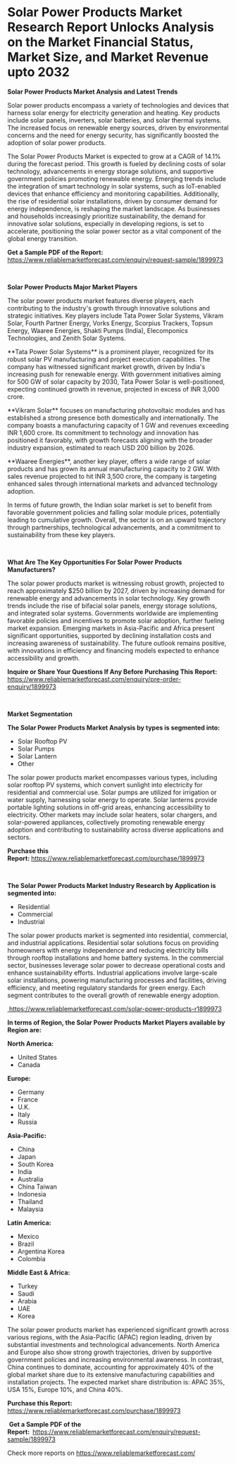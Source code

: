 <p><h1>Solar Power Products Market Research Report Unlocks Analysis on the Market Financial Status, Market Size, and Market Revenue upto 2032</h1></p><p><strong>Solar Power Products Market Analysis and Latest Trends</strong></p>
<p><p>Solar power products encompass a variety of technologies and devices that harness solar energy for electricity generation and heating. Key products include solar panels, inverters, solar batteries, and solar thermal systems. The increased focus on renewable energy sources, driven by environmental concerns and the need for energy security, has significantly boosted the adoption of solar power products.</p><p>The Solar Power Products Market is expected to grow at a CAGR of 14.1% during the forecast period. This growth is fueled by declining costs of solar technology, advancements in energy storage solutions, and supportive government policies promoting renewable energy. Emerging trends include the integration of smart technology in solar systems, such as IoT-enabled devices that enhance efficiency and monitoring capabilities. Additionally, the rise of residential solar installations, driven by consumer demand for energy independence, is reshaping the market landscape. As businesses and households increasingly prioritize sustainability, the demand for innovative solar solutions, especially in developing regions, is set to accelerate, positioning the solar power sector as a vital component of the global energy transition.</p></p>
<p><strong>Get a Sample PDF of the Report:&nbsp;</strong> <a href="https://www.reliablemarketforecast.com/enquiry/request-sample/1899973?utm_campaign=2284&utm_medium=2&utm_source=Github&utm_content=ia&utm_term=06032025&utm_id=solar-power-products">https://www.reliablemarketforecast.com/enquiry/request-sample/1899973</a></p>
<p>&nbsp;</p>
<p><strong>Solar Power Products Major Market Players</strong></p>
<p><p>The solar power products market features diverse players, each contributing to the industry's growth through innovative solutions and strategic initiatives. Key players include Tata Power Solar Systems, Vikram Solar, Fourth Partner Energy, Vorks Energy, Scorpius Trackers, Topsun Energy, Waaree Energies, Shakti Pumps (India), Elecomponics Technologies, and Zenith Solar Systems.</p><p>**Tata Power Solar Systems** is a prominent player, recognized for its robust solar PV manufacturing and project execution capabilities. The company has witnessed significant market growth, driven by India's increasing push for renewable energy. With government initiatives aiming for 500 GW of solar capacity by 2030, Tata Power Solar is well-positioned, expecting continued growth in revenue, projected in excess of INR 3,000 crore.</p><p>**Vikram Solar** focuses on manufacturing photovoltaic modules and has established a strong presence both domestically and internationally. The company boasts a manufacturing capacity of 1 GW and revenues exceeding INR 1,600 crore. Its commitment to technology and innovation has positioned it favorably, with growth forecasts aligning with the broader industry expansion, estimated to reach USD 200 billion by 2026.</p><p>**Waaree Energies**, another key player, offers a wide range of solar products and has grown its annual manufacturing capacity to 2 GW. With sales revenue projected to hit INR 3,500 crore, the company is targeting enhanced sales through international markets and advanced technology adoption.</p><p>In terms of future growth, the Indian solar market is set to benefit from favorable government policies and falling solar module prices, potentially leading to cumulative growth. Overall, the sector is on an upward trajectory through partnerships, technological advancements, and a commitment to sustainability from these key players.</p></p>
<p>&nbsp;</p>
<p><strong>What Are The Key Opportunities For Solar Power Products Manufacturers?</strong></p>
<p><p>The solar power products market is witnessing robust growth, projected to reach approximately $250 billion by 2027, driven by increasing demand for renewable energy and advancements in solar technology. Key growth trends include the rise of bifacial solar panels, energy storage solutions, and integrated solar systems. Governments worldwide are implementing favorable policies and incentives to promote solar adoption, further fueling market expansion. Emerging markets in Asia-Pacific and Africa present significant opportunities, supported by declining installation costs and increasing awareness of sustainability. The future outlook remains positive, with innovations in efficiency and financing models expected to enhance accessibility and growth.</p></p>
<p><strong>Inquire or Share Your Questions If Any Before Purchasing This Report:</strong> <a href="https://www.reliablemarketforecast.com/enquiry/pre-order-enquiry/1899973?utm_campaign=2284&utm_medium=2&utm_source=Github&utm_content=ia&utm_term=06032025&utm_id=solar-power-products">https://www.reliablemarketforecast.com/enquiry/pre-order-enquiry/1899973</a></p>
<p>&nbsp;</p>
<p><strong>Market Segmentation</strong></p>
<p><strong>The Solar Power Products Market Analysis by types is segmented into:</strong></p>
<p><ul><li>Solar Rooftop PV</li><li>Solar Pumps</li><li>Solar Lantern</li><li>Other</li></ul></p>
<p><p>The solar power products market encompasses various types, including solar rooftop PV systems, which convert sunlight into electricity for residential and commercial use. Solar pumps are utilized for irrigation or water supply, harnessing solar energy to operate. Solar lanterns provide portable lighting solutions in off-grid areas, enhancing accessibility to electricity. Other markets may include solar heaters, solar chargers, and solar-powered appliances, collectively promoting renewable energy adoption and contributing to sustainability across diverse applications and sectors.</p></p>
<p><strong>Purchase this Report:&nbsp;</strong><a href="https://www.reliablemarketforecast.com/purchase/1899973?utm_campaign=2284&utm_medium=2&utm_source=Github&utm_content=ia&utm_term=06032025&utm_id=solar-power-products">https://www.reliablemarketforecast.com/purchase/1899973</a></p>
<p>&nbsp;</p>
<p><strong>The Solar Power Products Market Industry Research by Application is segmented into:</strong></p>
<p><ul><li>Residential</li><li>Commercial</li><li>Industrial</li></ul></p>
<p><p>The solar power products market is segmented into residential, commercial, and industrial applications. Residential solar solutions focus on providing homeowners with energy independence and reducing electricity bills through rooftop installations and home battery systems. In the commercial sector, businesses leverage solar power to decrease operational costs and enhance sustainability efforts. Industrial applications involve large-scale solar installations, powering manufacturing processes and facilities, driving efficiency, and meeting regulatory standards for green energy. Each segment contributes to the overall growth of renewable energy adoption.</p></p>
<p><a href="https://www.reliablemarketforecast.com/solar-power-products-r1899973?utm_campaign=2284&utm_medium=2&utm_source=Github&utm_content=ia&utm_term=06032025&utm_id=solar-power-products">&nbsp;https://www.reliablemarketforecast.com/solar-power-products-r1899973</a></p>
<p><strong>In terms of Region, the Solar Power Products Market Players available by Region are:</strong></p>
<p>
    <p> <strong> North America: </strong>
        <ul>
            <li>United States</li>
            <li>Canada</li>
        </ul>
        </p> 
    <p> <strong> Europe: </strong>
        <ul>
            <li>Germany</li>
            <li>France</li>
            <li>U.K.</li>
            <li>Italy</li>
            <li>Russia</li>
        </ul>
        </p> 
    <p> <strong> Asia-Pacific: </strong>
        <ul>
            <li>China</li>
            <li>Japan</li>
            <li>South Korea</li>
            <li>India</li>
            <li>Australia</li>
            <li>China Taiwan</li>
            <li>Indonesia</li>
            <li>Thailand</li>
            <li>Malaysia</li>
        </ul>
        </p> 
    <p> <strong> Latin America: </strong>
        <ul>
            <li>Mexico</li>
            <li>Brazil</li>
            <li>Argentina Korea</li>
            <li>Colombia</li>
        </ul>
        </p> 
    <p> <strong> Middle East & Africa: </strong>
        <ul>
            <li>Turkey</li>
            <li>Saudi</li>
            <li>Arabia</li>
            <li>UAE</li>
            <li>Korea</li>
        </ul>
    </p>
    </p>
<p><p>The solar power products market has experienced significant growth across various regions, with the Asia-Pacific (APAC) region leading, driven by substantial investments and technological advancements. North America and Europe also show strong growth trajectories, driven by supportive government policies and increasing environmental awareness. In contrast, China continues to dominate, accounting for approximately 40% of the global market share due to its extensive manufacturing capabilities and installation projects. The expected market share distribution is: APAC 35%, USA 15%, Europe 10%, and China 40%.</p></p>
<p><strong>Purchase this Report: </strong><a href="https://www.reliablemarketforecast.com/purchase/1899973?utm_campaign=2284&utm_medium=2&utm_source=Github&utm_content=ia&utm_term=06032025&utm_id=solar-power-products">https://www.reliablemarketforecast.com/purchase/1899973</a></p>
<p>&nbsp;<strong>Get a Sample PDF of the Report:&nbsp;&nbsp;</strong><a href="https://www.reliablemarketforecast.com/enquiry/request-sample/1899973?utm_campaign=2284&utm_medium=2&utm_source=Github&utm_content=ia&utm_term=06032025&utm_id=solar-power-products">https://www.reliablemarketforecast.com/enquiry/request-sample/1899973</a></p>
<p><strong></strong></p>
<p>Check more reports on <a href="https://www.reliablemarketforecast.com/?utm_campaign=2284&utm_medium=2&utm_source=Github&utm_content=ia&utm_term=06032025&utm_id=solar-power-products">https://www.reliablemarketforecast.com/</a></p>